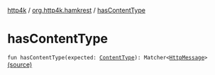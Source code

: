 [http4k](../index.md) / [org.http4k.hamkrest](index.md) / [hasContentType](./has-content-type.md)

# hasContentType

`fun hasContentType(expected: `[`ContentType`](../org.http4k.core/-content-type/index.md)`): Matcher<`[`HttpMessage`](../org.http4k.core/-http-message/index.md)`>` [(source)](https://github.com/http4k/http4k/blob/master/http4k-testing-hamkrest/src/main/kotlin/org/http4k/hamkrest/httpMessage.kt#L24)